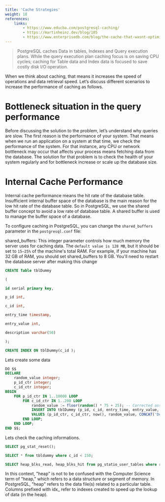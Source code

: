 ```yaml
---
title: 'Cache Strategies'
weight: 18
references:
    links:
        - https://www.educba.com/postgresql-caching/
        - https://martinheinz.dev/blog/105
        - https://www.enterprisedb.com/blog/the-cache-that-wasnt-optimizing-postgres-for-select-performance
--- 
```


> PostgreSQL caches Data in tables, Indexes and Query execution plans. While the query execution plan caching focus is on saving CPU cycles; caching for Table data and Index data is focused to save costly disk I/O operation.

When we think about caching, that means it increases the speed of operations and data retrieval speed. Let’s discuss different scenarios to increase the performance of caching as follows.

# Bottleneck situation in the query performance

Before discussing the solution to the problem, let’s understand why queries are slow. The first reason is the performance of your system. That means when we run an application on a system at that time, we check the performance of the system. For that instance, any CPU or network bottleneck may occur that affects your process means fetching data from the database. The solution for that problem is to check the health of your system regularly and for bottleneck increase or scale up the database size.

# Internal Cache Performance

Internal cache performance means the hit rate of the database table. Insufficient internal buffer space of the database is the main reason for the low hit rate of the database table. So in PostgreSQL, we use the shared buffer concept to avoid a low rate of database table. A shared buffer is used to manage the buffer space of a database.

To configure caching in PostgreSQL, you can change the `shared_buffers` parameter in the `postgresql.conf` file:

shared_buffers: This integer parameter controls how much memory the server uses for caching data. The `default value is 128 MB`, but it should be set to `15–25%` of the machine's total RAM. For example, if your machine has 32 GB of RAM, you should set shared_buffers to 8 GB. You'll need to restart the database server after making this change

```sql
CREATE Table tblDummy

(

id serial primary key,

p_id int,

c_id int,

entry_time timestamp,

entry_value int,

description varchar(50)  

);

CREATE INDEX ON tblDummy(c_id );
```
Lets create some data
```sql
DO $$
DECLARE
    random_value integer;
    p_id_ctr integer;
    c_id_ctr integer;
BEGIN
    FOR p_id_ctr IN 1..10000 LOOP
        FOR c_id_ctr IN 1..200 LOOP
            random_value := floor(random() * 75 + 25); -- Corrected assignment syntax for random_value
            INSERT INTO tblDummy (p_id, c_id, entry_time, entry_value, description)
            VALUES (p_id_ctr, c_id_ctr, now(), random_value, CONCAT('Description for :', p_id_ctr, c_id_ctr));
        END LOOP;
    END LOOP;
END $$;
```
 Lets check the caching informations.


```sql
SELECT pg_stat_reset();

SELECT * from tbldummy where c_id < 150;

SELECT heap_blks_read, heap_blks_hit from pg_statio_user_tables where relname='tbldummy';
```

In this context, "heap" is not to be confused with the Computer Science term of "heap," which refers to a data structure or segment of memory. In PostgreSQL, "heap" refers to the data file(s) related to a particular table. Columns prefixed with idx_ refer to indexes created to speed up the lookup of data (in the heap).

